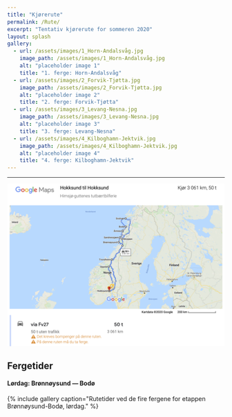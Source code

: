 ```yaml
---
title: "Kjørerute"
permalink: /Rute/
excerpt: "Tentativ kjørerute for sommeren 2020"
layout: splash
gallery:
  - url: /assets/images/1_Horn-Andalsvåg.jpg
    image_path: /assets/images/1_Horn-Andalsvåg.jpg
    alt: "placeholder image 1"
    title: "1. ferge: Horn-Andalsvåg"
  - url: /assets/images/2_Forvik-Tjøtta.jpg
    image_path: /assets/images/2_Forvik-Tjøtta.jpg
    alt: "placeholder image 2"
    title: "2. ferge: Forvik-Tjøtta"
  - url: /assets/images/3_Levang-Nesna.jpg
    image_path: /assets/images/3_Levang-Nesna.jpg
    alt: "placeholder image 3"
    title: "3. ferge: Levang-Nesna"
  - url: /assets/images/4_Kilboghamn-Jektvik.jpg
    image_path: /assets/images/4_Kilboghamn-Jektvik.jpg
    alt: "placeholder image 4"
    title: "4. ferge: Kilboghamn-Jektvik"
---
```

---

![route](../rute.png)

## Fergetider
#### Lørdag: Brønnøysund — Bodø
{% include gallery caption="Rutetider ved de fire fergene for etappen Brønnøysund-Bodø, lørdag." %}


